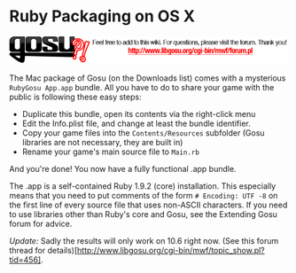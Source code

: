 # Ruby Packaging on OS X

[ ![Please post feedback and additions as comments to this page and visit the boards for questions outside the scope of a single wiki page. Thank you!](board_link.png) ][boards]

The Mac package of Gosu (on the Downloads list) comes with a mysterious `RubyGosu App.app` bundle. All you have to do to share your game with the public is following these easy steps:

  * Duplicate this bundle, open its contents via the right-click menu
  * Edit the Info.plist file, and change at least the bundle identifier.
  * Copy your game files into the `Contents/Resources` subfolder (Gosu libraries are not necessary, they are built in)
  * Rename your game's main source file to `Main.rb`

And you're done! You now have a fully functional .app bundle.

The .app is a self-contained Ruby 1.9.2 (core) installation. This especially means that you need to put comments of the form `# Encoding: UTF -8` on the first line of every source file that uses non-ASCII characters. If you need to use libraries other than Ruby's core and Gosu, see the Extending Gosu forum for advice.

*Update:* Sadly the results will only work on 10.6 right now. (See this forum thread for details)[http://www.libgosu.org/cgi-bin/mwf/topic_show.pl?tid=456].

[boards]: http://www.libgosu.org/cgi-bin/mwf/forum.pl "Gosu Boards"
